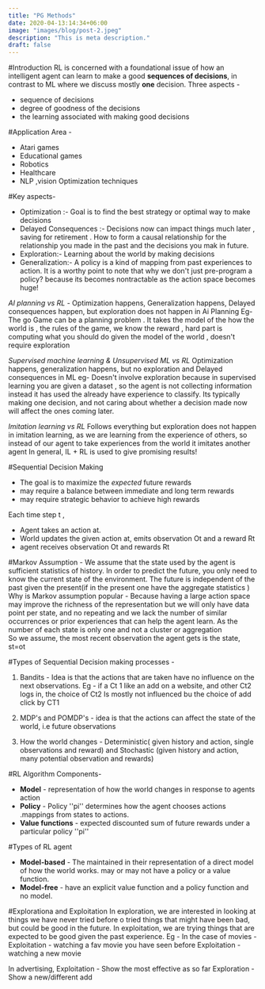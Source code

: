 ```yaml
---
title: "PG Methods"
date: 2020-04-13:14:34+06:00
image: "images/blog/post-2.jpeg"
description: "This is meta description."
draft: false
---
```


#Introduction
RL is concerned with a foundational issue of how an intelligent agent can learn to make a good __sequences of decisions__, in contrast to ML where we discuss mostly __one__ decision.
Three aspects -
- sequence of decisions
- degree of goodness of the decisions
- the learning associated with making good decisions

#Application Area -
- Atari games
- Educational games
- Robotics
- Healthcare
- NLP ,vision Optimization techniques

#Key aspects-
- Optimization :- Goal is to find the best strategy or optimal way to make decisions
- Delayed Consequences :- Decisions now can impact things much later , saving for retirement . How to form a causal relationship for the relationship you made in the past and the decisions you mak in future.
- Exploration:- Learning about the world by making decisions
- Generalization:-
A policy is a kind of mapping from past experiences to action. It is a worthy point to note that why we don't just pre-program a policy? because its becomes nontractable as the action space becomes huge!

_AI planning vs RL_ -
Optimization happens, Generalization happens, Delayed consequences happen, but exploration does not happen in Ai Planning
Eg- The go Game can be a planning problem . It takes the model of the how the world is , the rules of the game, we know the reward , hard part is computing what you should do given the model of the world , doesn't require exploration

_Supervised machine learning & Unsupervised ML vs RL_
Optimization happens, generalization happens, but no exploration and Delayed consequences in ML
eg- Doesn't involve exploration because in supervised learning you are given a dataset
, so the agent is not collecting information instead it has used the already have experience to classify.
Its typically making one decision, and not caring about whether a decision made now will affect the ones coming later.

_Imitation learning vs RL_
Follows everything but exploration does not happen in imitation learning, as we are learning from the experience of others, so instead of our agent to take experiences from the world it imitates another agent
In general, IL + RL is used to give promising results!

#Sequential Decision Making
- The goal is to maximize the _expected_ future rewards
- may require a balance between immediate and long term rewards
- may require strategic behavior to achieve high rewards

Each time step t ,
- Agent takes an action at.
- World updates the given action at, emits observation Ot and a reward Rt
- agent receives observation Ot and rewards Rt

#Markov Assumption -
We assume that the state used by the agent is sufficient statistics of history. In order to predict the future, you only need to know the current state of the environment.
The future is independent of the past given the present(if in the present one have the aggregate statistics )
Why is Markov assumption popular -
Because having a large action space may improve the richness of the representation but we will only have data point per state, and no repeating and we lack the number of similar occurrences or prior experiences that can help the agent learn. As the number of each state is only one and not a cluster or aggregation  
So we assume, the most recent observation the agent gets is the state, st=ot

#Types of Sequential Decision making processes -
1. Bandits - Idea is that the actions that are taken have no influence on the next observations. Eg - if a Ct 1 like an add on a website, and other Ct2 logs in, the choice of Ct2 Is mostly not influenced bu the choice of add click by CT1

2. MDP's and POMDP's - idea is that the actions can affect the state of the world, i.e future observations

3. How the world changes - Deterministic( given history and action, single observations and reward) and Stochastic (given history and action, many potential observation and rewards)

#RL Algorithm Components-
- __Model__ - representation of how the world changes in response to agents action
- __Policy__ - Policy ''pi'' determines how the agent chooses actions .mappings from states to actions.
- __Value functions__ -  expected discounted sum of future rewards under a particular policy ''pi''

#Types of RL agent
- __Model-based__ - The maintained in their representation of a direct model of how the world works. may or may not have a policy or a value function.
- __Model-free__ - have an explicit value function and a policy function and no model.

#Explorationa and Exploitation
In exploration, we are interested in looking at things we have never tried before o tried things that might have been bad, but could be good in the future.
In exploitation, we are trying things that are expected to be good given the past experience.
Eg - In the case of movies -
   Exploitation - watching a fav movie you have seen before
   Exploitation - watching a new movie

   In advertising,
  Exploitation - Show the most effective as so far
  Exploration  - Show a new/different add
